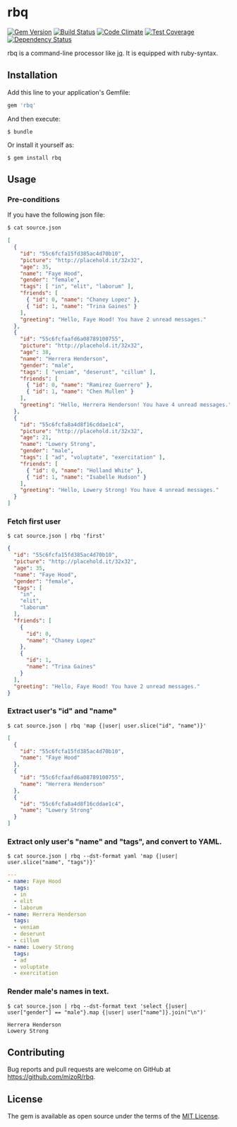 # rbq
[![Gem Version](https://badge.fury.io/rb/rbq.svg)](http://badge.fury.io/rb/rbq)
[![Build Status](https://travis-ci.org/mizoR/rbq.svg)](https://travis-ci.org/mizoR/rbq)
[![Code Climate](https://codeclimate.com/github/mizoR/rbq/badges/gpa.svg)](https://codeclimate.com/github/mizoR/rbq)
[![Test Coverage](https://codeclimate.com/github/mizoR/rbq/badges/coverage.svg)](https://codeclimate.com/github/mizoR/rbq/coverage)
[![Dependency Status](https://gemnasium.com/mizoR/rbq.svg)](https://gemnasium.com/mizoR/rbq)

rbq is a command-line processor like [jq](http://stedolan.github.io/jq/). It is equipped with ruby-syntax.

## Installation

Add this line to your application's Gemfile:

```ruby
gem 'rbq'
```

And then execute:

    $ bundle

Or install it yourself as:

    $ gem install rbq

## Usage

### Pre-conditions

If you have the following json file:

```sh
$ cat source.json
```

```json
[
  {
    "id": "55c6fcfa15fd385ac4d70b10",
    "picture": "http://placehold.it/32x32",
    "age": 35,
    "name": "Faye Hood",
    "gender": "female",
    "tags": [ "in", "elit", "laborum" ],
    "friends": [
      { "id": 0, "name": "Chaney Lopez" },
      { "id": 1, "name": "Trina Gaines" }
    ],
    "greeting": "Hello, Faye Hood! You have 2 unread messages."
  },
  {
    "id": "55c6fcfaafd6a08789100755",
    "picture": "http://placehold.it/32x32",
    "age": 38,
    "name": "Herrera Henderson",
    "gender": "male",
    "tags": [ "veniam", "deserunt", "cillum" ],
    "friends": [
      { "id": 0, "name": "Ramirez Guerrero" },
      { "id": 1, "name": "Chen Mullen" }
    ],
    "greeting": "Hello, Herrera Henderson! You have 4 unread messages."
  },
  {
    "id": "55c6fcfa8a4d8f16cddae1c4",
    "picture": "http://placehold.it/32x32",
    "age": 21,
    "name": "Lowery Strong",
    "gender": "male",
    "tags": [ "ad", "voluptate", "exercitation" ],
    "friends": [
      { "id": 0, "name": "Holland White" },
      { "id": 1, "name": "Isabelle Hudson" }
    ],
    "greeting": "Hello, Lowery Strong! You have 4 unread messages."
  }
]
```

### Fetch first user

```
$ cat source.json | rbq 'first'
```

```json
{
  "id": "55c6fcfa15fd385ac4d70b10",
  "picture": "http://placehold.it/32x32",
  "age": 35,
  "name": "Faye Hood",
  "gender": "female",
  "tags": [
    "in",
    "elit",
    "laborum"
  ],
  "friends": [
    {
      "id": 0,
      "name": "Chaney Lopez"
    },
    {
      "id": 1,
      "name": "Trina Gaines"
    }
  ],
  "greeting": "Hello, Faye Hood! You have 2 unread messages."
}
```

### Extract user's "id" and "name"

```
$ cat source.json | rbq 'map {|user| user.slice("id", "name")}'
```

```json
[
  {
    "id": "55c6fcfa15fd385ac4d70b10",
    "name": "Faye Hood"
  },
  {
    "id": "55c6fcfaafd6a08789100755",
    "name": "Herrera Henderson"
  },
  {
    "id": "55c6fcfa8a4d8f16cddae1c4",
    "name": "Lowery Strong"
  }
]
```

### Extract only user's "name" and "tags", and convert to YAML.

```
$ cat source.json | rbq --dst-format yaml 'map {|user| user.slice("name", "tags")}'
```

```yaml
---
- name: Faye Hood
  tags:
  - in
  - elit
  - laborum
- name: Herrera Henderson
  tags:
  - veniam
  - deserunt
  - cillum
- name: Lowery Strong
  tags:
  - ad
  - voluptate
  - exercitation

```

### Render male's names in text.

```
$ cat source.json | rbq --dst-format text 'select {|user| user["gender"] == "male"}.map {|user| user["name"]}.join("\n")'
```

```
Herrera Henderson
Lowery Strong
```

## Contributing

Bug reports and pull requests are welcome on GitHub at https://github.com/mizoR/rbq.

## License

The gem is available as open source under the terms of the [MIT License](http://opensource.org/licenses/MIT).

